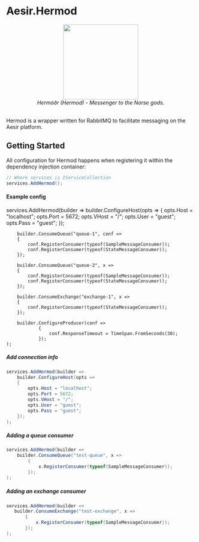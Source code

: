 
# Aesir.Hermod
<div align="center">
	<img height="200" src="https://user-images.githubusercontent.com/11881500/201449784-c2cf3c06-e2a5-46bf-99f3-df56dfb4353a.png"/>
</div>

<div align="center">
	<i>Hermóðr (Hermod) - Messenger to the Norse gods.</i>
</div>
<br/>

Hermod is a wrapper written for RabbitMQ to facilitate messaging on the Aesir platform.

##  Getting Started
All configuration for Hermod happens when registering it within the dependency injection container:
```csharp
// Where services is IServiceCollection
services.AddHermod();
```

#### Example config

services.AddHermod(builder => 
		builder.ConfigureHost(opts =>
		{
			opts.Host = "localhost";
			opts.Port = 5672;
			opts.VHost = "/";
			opts.User = "guest";
			opts.Pass = "guest";
		});
	
		builder.ConsumeQueue("queue-1", conf =>
		{
			conf.RegisterConsumer(typeof(SampleMessageConsumer));
			conf.RegisterConsumer(typeof(StateMessageConsumer));
		});
	
		builder.ConsumeQueue("queue-2", x =>
		{
			conf.RegisterConsumer(typeof(SampleMessageConsumer));
			conf.RegisterConsumer(typeof(StateMessageConsumer));
		});
			
		builder.ConsumeExchange("exchange-1", x => 
		{
			conf.RegisterConsumer(typeof(StateMessageConsumer));
		});

		builder.ConfigureProducer(conf =>
                {
                    conf.ResponseTimeout = TimeSpan.FromSeconds(30);
                });
	);

##### Add connection info
```csharp
services.AddHermod(builder => 
	builder.ConfigureHost(opts =>
	{
		opts.Host = "localhost";
		opts.Port = 5672;
		opts.VHost = "/";
		opts.User = "guest";
		opts.Pass = "guest";
	});
);
```

##### Adding a queue consumer
```csharp
services.AddHermod(builder => 
	builder.ConsumeQueue("test-queue", x =>
        {
        	x.RegisterConsumer(typeof(SampleMessageConsumer));
        });
);
```

##### Adding an exchange consumer
 ```csharp
services.AddHermod(builder => 
	builder.ConsumeExchange("test-exchange", x =>
        {
        	x.RegisterConsumer(typeof(SampleMessageConsumer));
        });
);
```
